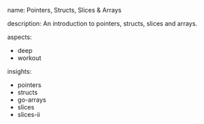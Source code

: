 name: Pointers, Structs, Slices & Arrays

description: An introduction to pointers, structs, slices and arrays.

aspects:
  - deep
  - workout

insights:
  - pointers
  - structs
  - go-arrays
  - slices
  - slices-ii
